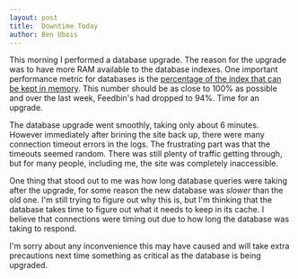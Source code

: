 ```yaml
---
layout: post
title:  Downtime Today
author: Ben Ubois
---
```


This morning I performed a database upgrade. The reason for the upgrade was to  have more RAM available to the database indexes. One important performance metric for databases is the [percentage of the index that can be kept in memory](http://www.craigkerstiens.com/2012/10/01/understanding-postgres-performance/). This number should be as close to 100% as possible and over the last week, Feedbin's had dropped to 94%. Time for an upgrade.

The database upgrade went smoothly, taking only about 6 minutes. However immediately after brining the site back up, there were many connection timeout errors in the logs. The frustrating part was that the timeouts seemed random. There was still plenty of traffic getting through, but for many people, including me, the site was completely inaccessible. 

One thing that stood out to me was how long database queries were taking after the upgrade, for some reason the new database was _slower_ than the old one. I'm still trying to figure out why this is, but I'm thinking that the database takes time to figure out what it needs to keep in its cache. I believe that connections were timing out due to how long the database was taking to respond.

I'm sorry about any inconvenience this may have caused and will take extra precautions next time something as critical as the database is being upgraded.